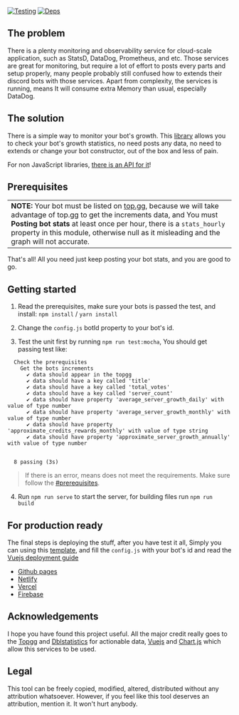  [![Testing](https://github.com/sinkaroid/disgrow-visualization/workflows/Test%20unit/badge.svg)](https://github.com/sinkaroid/disgrow/actions/workflows/mocha.yml) [![Deps](https://img.shields.io/npm/v/disgrow?label=disgrow&logo=npm&logoColor=white&color=blue)](https://disgrow.js.org)

## The problem
There is a plenty monitoring and observability service for cloud-scale application, such as StatsD, DataDog, Prometheus, and etc. Those services are great for monitoring, but require a lot of effort to posts every parts and setup properly, many people probably still confused how to extends their discord bots with those services. Apart from complexity, the services is running, means It will consume extra Memory than usual, especially DataDog.

## The solution
There is a simple way to monitor your bot's growth. This [library](https://www.npmjs.com/package/disgrow) allows you to check your bot's growth statistics, no need posts any data, no need to extends or change your bot constructor, out of the box and less of pain.  

For non JavaScript libraries, [there is an API for it](https://github.com/sinkaroid/disgrow/tree/api)!  

## Prerequisites
<table>
	<td><b>NOTE:</b> Your bot must be listed on <a href="https://top.gg">top.gg</a>, because we will take advantage of top.gg to get the increments data, and You must <strong>Posting bot stats</strong> at least once per hour, there is a <code>stats_hourly</code> property in this module, otherwise null as it misleading and the graph will not accurate.</td>
</table>
That's all! All you need just keep posting your bot stats, and you are good to go.

## Getting started
1. Read the prerequisites, make sure your bots is passed the test, and install: `npm install` / `yarn install`

2. Change the `config.js` botId property to your bot's id.

3. Test the unit first by running `npm run test:mocha`, You should get passing test like:

```
  Check the prerequisites
    Get the bots increments
      ✔ data should appear in the topgg
      ✔ data should have a key called 'title'
      ✔ data should have a key called 'total_votes'
      ✔ data should have a key called 'server_count'
      ✔ data should have property 'average_server_growth_daily' with value of type number
      ✔ data should have property 'average_server_growth_monthly' with value of type number
      ✔ data should have property 'approximate_credits_rewards_monthly' with value of type string
      ✔ data should have property 'approximate_server_growth_annually' with value of type number


  8 passing (3s)
```
> If there is an error, means does not meet the requirements. Make sure follow the [#prerequisites](#prerequisites).

4. Run `npm run serve` to start the server, for building files run `npm run build`


## For production ready
The final steps is deploying the stuff, after you have test it all, Simply you can using this [template](https://github.com/sinkaroid/disgrow-visualization/generate), and fill the `config.js` with your bot's id and read the [Vuejs deployment guide](https://cli.vuejs.org/guide/deployment.html)

- [Github pages](https://cli.vuejs.org/guide/deployment.html#github-pages)
- [Netlify](https://cli.vuejs.org/guide/deployment.html#netlify)
- [Vercel](https://cli.vuejs.org/guide/deployment.html#vercel)
- [Firebase](https://cli.vuejs.org/guide/deployment.html#firebase)

## Acknowledgements

I hope you have found this project useful. All the major credit really goes to the [Topgg](https://top.gg/) and [Dblstatistics](https://dblstatistics.com/) for actionable data, [Vuejs](https://vuejs.org) and [Chart.js](https://www.chartjs.org/) which allow this services to be used.

## Legal 
This tool can be freely copied, modified, altered, distributed without any attribution whatsoever. However, if you feel
like this tool deserves an attribution, mention it. It won't hurt anybody.